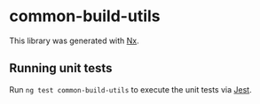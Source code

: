 # common-build-utils

This library was generated with [Nx](https://nx.dev).

## Running unit tests

Run `ng test common-build-utils` to execute the unit tests via [Jest](https://jestjs.io).
